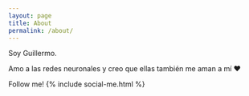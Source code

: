 ```yaml
---
layout: page
title: About
permalink: /about/
---
```


Soy Guillermo.

Amo a las redes neuronales y creo que ellas también me aman a mí ❤️


Follow me!
{% include social-me.html %}
